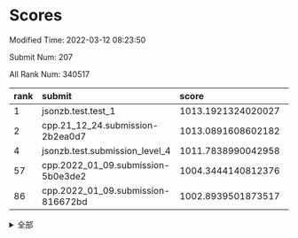 # Scores

Modified Time: 2022-03-12 08:23:50

Submit Num: 207

All Rank Num: 340517

| rank |               submit               |       score        |       sigma        | pk_num |
| :--- | :--------------------------------- | :----------------- | :----------------- | :----- |
| 1    | jsonzb.test.test_1                 | 1013.1921324020027 | 0.8034342589152584 | 6582   |
| 2    | cpp.21_12_24.submission-2b2ea0d7   | 1013.0891608602182 | 0.8072897576509181 | 6583   |
| 4    | jsonzb.test.submission_level_4     | 1011.7838990042958 | 0.8010470259077993 | 6582   |
| 57   | cpp.2022_01_09.submission-5b0e3de2 | 1004.3444140812376 | 0.7183635655151835 | 6582   |
| 86   | cpp.2022_01_09.submission-816672bd | 1002.8939501873517 | 0.7254326860352606 | 6581   |


<details>
<summary>全部</summary>

| rank |                 submit                 |       score        |       sigma        | pk_num |
| :--- | :------------------------------------- | :----------------- | :----------------- | :----- |
| 1    | jsonzb.test.test_1                     | 1013.1921324020027 | 0.8034342589152584 | 6582   |
| 2    | cpp.21_12_24.submission-2b2ea0d7       | 1013.0891608602182 | 0.8072897576509181 | 6583   |
| 3    | gobigger.level_3.submission_level_3_43 | 1011.8258448172018 | 0.7861469841003238 | 6577   |
| 4    | jsonzb.test.submission_level_4         | 1011.7838990042958 | 0.8010470259077993 | 6582   |
| 5    | gobigger.level_3.submission_level_3_31 | 1011.5604092294337 | 0.7710704774750332 | 6584   |
| 6    | gobigger.level_3.submission_level_3_36 | 1011.3658362751636 | 0.7717077488423988 | 6579   |
| 7    | gobigger.level_3.submission_level_3_5  | 1011.3522228310261 | 0.7592819061648853 | 6577   |
| 8    | gobigger.level_3.submission_level_3_42 | 1011.32953520662   | 0.7792697927666582 | 6579   |
| 9    | gobigger.level_3.submission_level_3_3  | 1011.1012564118129 | 0.7588864955923084 | 6584   |
| 10   | gobigger.level_3.submission_level_3_6  | 1011.0892171945836 | 0.7908667383158752 | 6584   |
| 11   | gobigger.level_3.submission_level_3_19 | 1011.0356349206031 | 0.7697415403406086 | 6580   |
| 12   | gobigger.level_3.submission_level_3_46 | 1010.9771294798942 | 0.7645059054267666 | 6580   |
| 13   | gobigger.level_3.submission_level_3_34 | 1010.9178444979393 | 0.7585172447722046 | 6581   |
| 14   | gobigger.level_3.submission_level_3_22 | 1010.8284245616132 | 0.7467322683106574 | 6587   |
| 15   | gobigger.level_3.submission_level_3_7  | 1010.735887289372  | 0.7913761597270089 | 6579   |
| 16   | gobigger.level_3.submission_level_3_2  | 1010.6817983088936 | 0.7606235164823484 | 6581   |
| 17   | gobigger.level_3.submission_level_3_41 | 1010.6711811548256 | 0.7925039181359854 | 6578   |
| 18   | gobigger.level_3.submission_level_3_48 | 1010.6626126604201 | 0.7758004157998979 | 6579   |
| 19   | gobigger.level_3.submission_level_3_20 | 1010.5573087470169 | 0.7614312104007211 | 6579   |
| 20   | gobigger.level_3.submission_level_3_33 | 1010.5377660174169 | 0.74546190728833   | 6586   |
| 21   | gobigger.level_3.submission_level_3_44 | 1010.4977060051826 | 0.768880811539885  | 6581   |
| 22   | gobigger.level_3.submission_level_3_14 | 1010.3483625193143 | 0.7617771621711885 | 6583   |
| 23   | gobigger.level_3.submission_level_3_32 | 1010.3323004685859 | 0.7544823777415407 | 6581   |
| 24   | gobigger.level_3.submission_level_3_0  | 1010.3169000871404 | 0.7705519571626624 | 6582   |
| 25   | gobigger.level_3.submission_level_3_12 | 1010.3036762317204 | 0.7519043171280274 | 6577   |
| 26   | gobigger.level_3.submission_level_3_13 | 1010.2423801544352 | 0.7626462898849088 | 6578   |
| 27   | gobigger.level_3.submission_level_3_1  | 1010.1943337804282 | 0.7585482421785251 | 6577   |
| 28   | gobigger.level_3.submission_level_3_23 | 1010.1645907445377 | 0.7545835350807187 | 6581   |
| 29   | gobigger.level_3.submission_level_3_39 | 1010.1484251676709 | 0.7533363155014212 | 6577   |
| 30   | gobigger.level_3.submission_level_3_21 | 1010.1441775366794 | 0.7411785370147039 | 6576   |
| 31   | gobigger.level_3.submission_level_3_47 | 1010.0915572889287 | 0.752103874159517  | 6583   |
| 32   | gobigger.level_3.submission_level_3_11 | 1010.053999401158  | 0.7519071173473357 | 6580   |
| 33   | gobigger.level_3.submission_level_3_9  | 1010.0448817763803 | 0.7462340909714902 | 6577   |
| 34   | gobigger.level_3.submission_level_3_15 | 1010.0220373116729 | 0.7596358736195519 | 6578   |
| 35   | gobigger.level_3.submission_level_3_16 | 1010.0156231083693 | 0.759950080227368  | 6580   |
| 36   | gobigger.level_3.submission_level_3_28 | 1010.0063972010237 | 0.7522363122614009 | 6577   |
| 37   | gobigger.level_3.submission_level_3_40 | 1009.9763748604205 | 0.7939680311257944 | 6582   |
| 38   | gobigger.level_3.submission_level_3_45 | 1009.9398963625102 | 0.7409536639159403 | 6583   |
| 39   | gobigger.level_3.submission_level_3_24 | 1009.6658451069603 | 0.7488437266071509 | 6575   |
| 40   | gobigger.level_3.submission_level_3_30 | 1009.6511482985363 | 0.7553002445448169 | 6578   |
| 41   | gobigger.level_3.submission_level_3_18 | 1009.6086746711227 | 0.7619087402852605 | 6583   |
| 42   | gobigger.level_3.submission_level_3_49 | 1009.5885208013952 | 0.7562446785580164 | 6580   |
| 43   | gobigger.level_3.submission_level_3_37 | 1009.577839263227  | 0.7729703765431047 | 6585   |
| 44   | gobigger.level_3.submission_level_3_38 | 1009.5766618160493 | 0.7340402585270385 | 6576   |
| 45   | gobigger.level_3.submission_level_3_35 | 1009.483127804328  | 0.7618773108044294 | 6578   |
| 46   | gobigger.level_3.submission_level_3_25 | 1009.4312845138567 | 0.7622689353151658 | 6582   |
| 47   | gobigger.level_3.submission_level_3_10 | 1009.2949239315398 | 0.7463051717963973 | 6579   |
| 48   | gobigger.level_3.submission_level_3_29 | 1009.108497100772  | 0.7698699689703887 | 6582   |
| 49   | gobigger.level_3.submission_level_3_17 | 1009.0856896817173 | 0.7714279354966882 | 6582   |
| 50   | gobigger.level_3.submission_level_3_8  | 1009.0039806245386 | 0.7489635528143863 | 6580   |
| 51   | gobigger.level_3.submission_level_3_27 | 1009.0008638673836 | 0.7423347492455096 | 6572   |
| 52   | gobigger.level_3.submission_level_3_4  | 1008.6972606070453 | 0.7456613564110138 | 6579   |
| 53   | gobigger.level_3.submission_level_3_26 | 1008.458761097504  | 0.7436078148793265 | 6583   |
| 54   | gobigger.level_1.submission_level_1_28 | 1005.1158287972086 | 0.7251060783871114 | 6578   |
| 55   | gobigger.level_1.submission_level_1_29 | 1004.6844959379564 | 0.7276398856390633 | 6578   |
| 56   | gobigger.level_1.submission_level_1_21 | 1004.3911991091635 | 0.7183655857468256 | 6576   |
| 57   | cpp.2022_01_09.submission-5b0e3de2     | 1004.3444140812376 | 0.7183635655151835 | 6582   |
| 58   | gobigger.level_1.submission_level_1_35 | 1004.3273004856686 | 0.728510560212283  | 6579   |
| 59   | gobigger.level_1.submission_level_1_16 | 1004.2004971540205 | 0.709202995391455  | 6578   |
| 60   | gobigger.level_1.submission_level_1_24 | 1004.053020927407  | 0.7184031033019139 | 6576   |
| 61   | gobigger.level_1.submission_level_1_2  | 1003.9465618012409 | 0.7202670243567969 | 6580   |
| 62   | gobigger.level_1.submission_level_1_19 | 1003.865859034274  | 0.7176624746049025 | 6578   |
| 63   | gobigger.level_1.submission_level_1_11 | 1003.8395892103806 | 0.71982288229819   | 6574   |
| 64   | gobigger.level_1.submission_level_1_45 | 1003.8034738863962 | 0.7108563590058068 | 6579   |
| 65   | gobigger.level_1.submission_level_1_7  | 1003.7780898783853 | 0.7097895549776795 | 6578   |
| 66   | gobigger.level_1.submission_level_1_34 | 1003.7302115030085 | 0.6991520258040385 | 6583   |
| 67   | gobigger.level_1.submission_level_1_37 | 1003.6095873180409 | 0.7095092449389971 | 6584   |
| 68   | gobigger.level_1.submission_level_1_3  | 1003.5996469228154 | 0.7238167506561094 | 6578   |
| 69   | gobigger.level_1.submission_level_1_42 | 1003.5424708500349 | 0.7283689279084133 | 6584   |
| 70   | gobigger.level_1.submission_level_1_25 | 1003.5109970086711 | 0.7308535499915512 | 6579   |
| 71   | gobigger.level_1.submission_level_1_33 | 1003.4828322986511 | 0.7114541456835323 | 6587   |
| 72   | gobigger.level_1.submission_level_1_43 | 1003.4662056827424 | 0.7220449689481819 | 6583   |
| 73   | gobigger.level_1.submission_level_1_46 | 1003.4601990812029 | 0.7120679662277284 | 6576   |
| 74   | gobigger.level_1.submission_level_1_0  | 1003.437381360708  | 0.7154919723283287 | 6579   |
| 75   | gobigger.level_1.submission_level_1_39 | 1003.377392482427  | 0.723566372223741  | 6576   |
| 76   | gobigger.level_1.submission_level_1_26 | 1003.3332381311947 | 0.7129705275494739 | 6580   |
| 77   | gobigger.level_1.submission_level_1_44 | 1003.309901961595  | 0.7135117559304586 | 6583   |
| 78   | gobigger.level_1.submission_level_1_27 | 1003.266346855913  | 0.7183362202139889 | 6578   |
| 79   | gobigger.level_1.submission_level_1_13 | 1003.2032043365244 | 0.7180031060691575 | 6580   |
| 80   | gobigger.level_1.submission_level_1_12 | 1003.1864760958877 | 0.712840566995689  | 6584   |
| 81   | gobigger.level_1.submission_level_1_40 | 1003.0524676388236 | 0.7131119281955225 | 6580   |
| 82   | gobigger.level_1.submission_level_1_14 | 1002.9998035379937 | 0.710038097739888  | 6581   |
| 83   | gobigger.level_1.submission_level_1_49 | 1002.991266650867  | 0.7171237252763333 | 6579   |
| 84   | gobigger.level_1.submission_level_1_5  | 1002.9889796740749 | 0.7205033187517706 | 6579   |
| 85   | gobigger.level_1.submission_level_1_17 | 1002.9270034626797 | 0.7103933481563744 | 6580   |
| 86   | cpp.2022_01_09.submission-816672bd     | 1002.8939501873517 | 0.7254326860352606 | 6581   |
| 87   | gobigger.level_1.submission_level_1_4  | 1002.8113542562938 | 0.7184789731510833 | 6581   |
| 88   | gobigger.level_1.submission_level_1_6  | 1002.7799392722521 | 0.7178279705933318 | 6584   |
| 89   | gobigger.level_1.submission_level_1_32 | 1002.7288080360784 | 0.7096614037451371 | 6582   |
| 90   | gobigger.level_1.submission_level_1_47 | 1002.6821961685621 | 0.7148172828747771 | 6574   |
| 91   | gobigger.level_1.submission_level_1_1  | 1002.6713289163356 | 0.703074529907553  | 6580   |
| 92   | gobigger.level_1.submission_level_1_8  | 1002.6377541340671 | 0.7205752378639788 | 6580   |
| 93   | gobigger.level_1.submission_level_1_41 | 1002.5464817990411 | 0.7072272571828213 | 6577   |
| 94   | gobigger.level_1.submission_level_1_18 | 1002.4758740001719 | 0.7232405006773238 | 6581   |
| 95   | gobigger.level_1.submission_level_1_23 | 1002.4751762638339 | 0.7094804228024049 | 6582   |
| 96   | gobigger.level_1.submission_level_1_48 | 1002.4636231043413 | 0.7115898922292034 | 6580   |
| 97   | gobigger.level_1.submission_level_1_30 | 1002.3852445041035 | 0.7169449863086801 | 6577   |
| 98   | gobigger.level_1.submission_level_1_31 | 1002.3813429923836 | 0.7062523617825335 | 6577   |
| 99   | gobigger.level_1.submission_level_1_38 | 1002.3395685412181 | 0.7156839708764183 | 6581   |
| 100  | gobigger.level_1.submission_level_1_15 | 1002.3106745866517 | 0.7151294335561598 | 6579   |
| 101  | gobigger.level_1.submission_level_1_9  | 1002.2896160477499 | 0.714863093909594  | 6580   |
| 102  | gobigger.level_1.submission_level_1_22 | 1002.1332738758074 | 0.7143686885947387 | 6583   |
| 103  | gobigger.level_1.submission_level_1_36 | 1001.9634414786977 | 0.7143515124651887 | 6579   |
| 104  | gobigger.level_1.submission_level_1_20 | 1001.8512337585927 | 0.7188651080128535 | 6583   |
| 105  | gobigger.level_1.submission_level_1_10 | 1000.7865188638551 | 0.7000083840003707 | 6584   |
| 106  | gobigger.random.submission_random_3    | 997.52196026123    | 0.7135276757497673 | 6576   |
| 107  | gobigger.random.submission_random_48   | 997.4659819263447  | 0.695444644713454  | 6580   |
| 108  | gobigger.random.submission_random_26   | 997.3626440365815  | 0.6955448748918679 | 6578   |
| 109  | gobigger.random.submission_random_34   | 997.1972355420264  | 0.7187889558673882 | 6579   |
| 110  | gobigger.random.submission_random_9    | 997.165009108581   | 0.6981321870677226 | 6578   |
| 111  | gobigger.random.submission_random_17   | 997.0933684581546  | 0.7097864855484851 | 6584   |
| 112  | gobigger.random.submission_random_36   | 997.0605493988294  | 0.7016808537156249 | 6579   |
| 113  | gobigger.random.submission_random_39   | 996.9640907919825  | 0.7166203013055277 | 6582   |
| 114  | gobigger.random.submission_random_43   | 996.8589298930602  | 0.7042948079453148 | 6585   |
| 115  | gobigger.random.submission_random_38   | 996.857814406002   | 0.7177937608928384 | 6585   |
| 116  | gobigger.random.submission_random_6    | 996.8419461287633  | 0.7090636153874769 | 6577   |
| 117  | gobigger.random.submission_random_35   | 996.80483383101    | 0.7047026240847261 | 6581   |
| 118  | gobigger.random.submission_random_12   | 996.6530304050667  | 0.6944884689959487 | 6582   |
| 119  | gobigger.random.submission_random_31   | 996.5025940882155  | 0.7107320686459015 | 6580   |
| 120  | gobigger.random.submission_random_45   | 996.4990316400351  | 0.7011217246310303 | 6585   |
| 121  | gobigger.random.submission_random_21   | 996.4647830223499  | 0.7081900494160271 | 6578   |
| 122  | gobigger.random.submission_random_40   | 996.4087759627153  | 0.7129678512831233 | 6583   |
| 123  | gobigger.random.submission_random_10   | 996.3928107307527  | 0.7209170596458326 | 6581   |
| 124  | gobigger.random.submission_random_11   | 996.3225506702244  | 0.7161555015863311 | 6578   |
| 125  | gobigger.random.submission_random_24   | 996.1995876666283  | 0.7030345591029369 | 6578   |
| 126  | gobigger.random.submission_random_37   | 996.1853192088633  | 0.7153728499476821 | 6584   |
| 127  | gobigger.random.submission_random_42   | 995.9623650740374  | 0.7186941411638298 | 6579   |
| 128  | gobigger.random.submission_random_46   | 995.9471312269179  | 0.7057846135633199 | 6579   |
| 129  | gobigger.random.submission_random_25   | 995.9389897838596  | 0.7125565219040169 | 6581   |
| 130  | gobigger.random.submission_random_44   | 995.8947146590926  | 0.7010398714413293 | 6584   |
| 131  | gobigger.random.submission_random_2    | 995.8675657862402  | 0.7234330602796252 | 6579   |
| 132  | gobigger.random.submission_random_22   | 995.822350012345   | 0.7037132626537153 | 6578   |
| 133  | gobigger.random.submission_random_23   | 995.8170458371981  | 0.7187006756347751 | 6577   |
| 134  | gobigger.random.submission_random_4    | 995.8117053129421  | 0.703358340739889  | 6582   |
| 135  | gobigger.random.submission_random_30   | 995.8066417866568  | 0.721123113997517  | 6585   |
| 136  | gobigger.random.submission_random_0    | 995.7717071607866  | 0.7110568275932287 | 6583   |
| 137  | gobigger.random.submission_random_13   | 995.7495369462372  | 0.726723372984044  | 6576   |
| 138  | gobigger.random.submission_random_33   | 995.7130503536397  | 0.7036968907147313 | 6578   |
| 139  | gobigger.random.submission_random_47   | 995.670082287633   | 0.7220718559593724 | 6580   |
| 140  | gobigger.random.submission_random_8    | 995.5874090032312  | 0.7209233880738506 | 6583   |
| 141  | gobigger.random.submission_random_19   | 995.5749132185842  | 0.7049432066676077 | 6578   |
| 142  | gobigger.random.submission_random_49   | 995.5334516978684  | 0.7120506222663103 | 6584   |
| 143  | gobigger.random.submission_random_16   | 995.5270426684012  | 0.7069505263426645 | 6576   |
| 144  | gobigger.random.submission_random_7    | 995.486004661281   | 0.7133309673423376 | 6582   |
| 145  | gobigger.random.submission_random_18   | 995.4081717277352  | 0.7216747932117499 | 6584   |
| 146  | gobigger.random.submission_random_41   | 995.3922827597961  | 0.708462831121405  | 6576   |
| 147  | gobigger.random.submission_random_27   | 995.3737272683744  | 0.7069350726418343 | 6579   |
| 148  | gobigger.random.submission_random_20   | 995.3692993344002  | 0.7164003247693198 | 6582   |
| 149  | gobigger.random.submission_random_29   | 995.3053025949575  | 0.7119671918190945 | 6584   |
| 150  | gobigger.random.submission_random_5    | 995.293928785692   | 0.7146651900323611 | 6580   |
| 151  | gobigger.random.submission_random_14   | 995.2784512594839  | 0.7199000611319918 | 6577   |
| 152  | gobigger.random.submission_random_15   | 995.1172757482756  | 0.7046946573211883 | 6579   |
| 153  | gobigger.random.submission_random_32   | 995.0563726004891  | 0.7296259334245505 | 6581   |
| 154  | gobigger.random.submission_random_28   | 994.7696159117546  | 0.7076223073384982 | 6581   |
| 155  | gobigger.random.submission_random_1    | 994.0272234850187  | 0.6991622106923596 | 6580   |
| 156  | gobigger.level_2.submission_level_2_17 | 993.5332692371738  | 0.7394661504341384 | 6586   |
| 157  | gobigger.level_2.submission_level_2_43 | 993.4536068390913  | 0.7154156810357651 | 6578   |
| 158  | gobigger.level_2.submission_level_2_49 | 993.3571193026437  | 0.7266590219449388 | 6580   |
| 159  | gobigger.level_2.submission_level_2_3  | 993.2795683997385  | 0.7384507939459662 | 6576   |
| 160  | gobigger.level_2.submission_level_2_9  | 993.1901554602584  | 0.7302419273166174 | 6579   |
| 161  | gobigger.level_2.submission_level_2_40 | 993.0181295995471  | 0.7422921221462564 | 6582   |
| 162  | gobigger.level_2.submission_level_2_27 | 992.9030756862292  | 0.7442816970649342 | 6578   |
| 163  | gobigger.level_2.submission_level_2_34 | 992.8958673264513  | 0.736154705226385  | 6582   |
| 164  | gobigger.level_2.submission_level_2_2  | 992.8550586866439  | 0.7333994355783676 | 6583   |
| 165  | gobigger.level_2.submission_level_2_31 | 992.8304531267592  | 0.7293269858304087 | 6579   |
| 166  | gobigger.level_2.submission_level_2_6  | 992.8258562245263  | 0.7445389782910937 | 6574   |
| 167  | gobigger.level_2.submission_level_2_23 | 992.701928448423   | 0.7393093805560472 | 6582   |
| 168  | gobigger.level_2.submission_level_2_14 | 992.5984426963273  | 0.755745235209893  | 6581   |
| 169  | gobigger.level_2.submission_level_2_41 | 992.584708044771   | 0.7431845758846725 | 6576   |
| 170  | gobigger.level_2.submission_level_2_7  | 992.5506370668387  | 0.731718252994136  | 6578   |
| 171  | gobigger.level_2.submission_level_2_25 | 992.5066031711427  | 0.7524879361339863 | 6584   |
| 172  | gobigger.level_2.submission_level_2_47 | 992.500188229372   | 0.7227322079559669 | 6581   |
| 173  | gobigger.level_2.submission_level_2_24 | 992.4561447262648  | 0.7393699683965389 | 6581   |
| 174  | gobigger.level_2.submission_level_2_45 | 992.4462934679786  | 0.7336198695586857 | 6582   |
| 175  | gobigger.level_2.submission_level_2_26 | 992.4266521487317  | 0.7507704587813031 | 6580   |
| 176  | gobigger.level_2.submission_level_2_5  | 992.4060003678543  | 0.7709831533112976 | 6581   |
| 177  | gobigger.level_2.submission_level_2_33 | 992.3987621064409  | 0.7365580864111974 | 6584   |
| 178  | gobigger.level_2.submission_level_2_35 | 992.3729060660638  | 0.7293854946737637 | 6582   |
| 179  | gobigger.level_2.submission_level_2_30 | 992.3114338351915  | 0.7374150541556117 | 6576   |
| 180  | gobigger.level_2.submission_level_2_21 | 992.2781255671376  | 0.7354820380915873 | 6572   |
| 181  | gobigger.level_2.submission_level_2_48 | 992.2610055933784  | 0.7501368567765402 | 6578   |
| 182  | gobigger.level_2.submission_level_2_38 | 992.119297499603   | 0.7344777577177388 | 6582   |
| 183  | gobigger.level_2.submission_level_2_15 | 992.0792752647113  | 0.7619845222642001 | 6583   |
| 184  | gobigger.level_2.submission_level_2_19 | 992.0012081453167  | 0.7287179549057261 | 6580   |
| 185  | gobigger.level_2.submission_level_2_44 | 991.9442474959417  | 0.7516100443809243 | 6579   |
| 186  | gobigger.level_2.submission_level_2_42 | 991.9368956899086  | 0.7501826234206849 | 6575   |
| 187  | gobigger.level_2.submission_level_2_0  | 991.791561717363   | 0.7811087112240863 | 6576   |
| 188  | gobigger.level_2.submission_level_2_10 | 991.6939195255314  | 0.739018595795128  | 6583   |
| 189  | gobigger.level_2.submission_level_2_29 | 991.6645392432799  | 0.734820348420506  | 6581   |
| 190  | gobigger.level_2.submission_level_2_46 | 991.6380580233043  | 0.7388082715850681 | 6579   |
| 191  | gobigger.level_2.submission_level_2_20 | 991.5587921177217  | 0.7411535351301283 | 6583   |
| 192  | gobigger.level_2.submission_level_2_32 | 991.5553478262648  | 0.7651176123596569 | 6584   |
| 193  | gobigger.level_2.submission_level_2_39 | 991.4863134245925  | 0.7490909432060364 | 6580   |
| 194  | gobigger.level_2.submission_level_2_11 | 991.4149844748914  | 0.7443082701225222 | 6580   |
| 195  | gobigger.level_2.submission_level_2_8  | 991.3567240500882  | 0.7648337463560577 | 6577   |
| 196  | gobigger.level_2.submission_level_2_16 | 991.2866838750595  | 0.7532886144303816 | 6574   |
| 197  | gobigger.level_2.submission_level_2_4  | 991.2680261051178  | 0.7530763244493056 | 6581   |
| 198  | gobigger.level_2.submission_level_2_12 | 991.1767464812284  | 0.7594073561604006 | 6578   |
| 199  | gobigger.level_2.submission_level_2_22 | 991.151586655985   | 0.7474050776908335 | 6580   |
| 200  | gobigger.level_2.submission_level_2_37 | 991.1302882074993  | 0.7663100162627259 | 6580   |
| 201  | gobigger.level_2.submission_level_2_28 | 991.0433017957125  | 0.754444849311503  | 6578   |
| 202  | gobigger.level_2.submission_level_2_36 | 990.4797454249077  | 0.7683347738553885 | 6577   |
| 203  | gobigger.level_2.submission_level_2_18 | 990.2915843939776  | 0.7456935678379484 | 6584   |
| 204  | gobigger.level_2.submission_level_2_13 | 989.6361124818915  | 0.7767000508190751 | 6579   |
| 205  | gobigger.level_2.submission_level_2_1  | 989.472584454602   | 0.77251468733366   | 6585   |
| 206  | gobigger.none.submission_none_1        | 978.4484222059405  | 1.2155781399729564 | 6579   |
| 207  | gobigger.none.submission_none_0        | 977.5815493985589  | 1.3108038601035419 | 6577   |

</details>